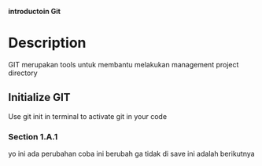 **introductoin Git**
# Description
GIT merupakan tools untuk membantu melakukan management project directory
## Initialize GIT
Use git init in terminal to activate git in your code
### Section 1.A.1
yo ini ada perubahan
coba ini berubah ga tidak di save
ini adalah berikutnya
